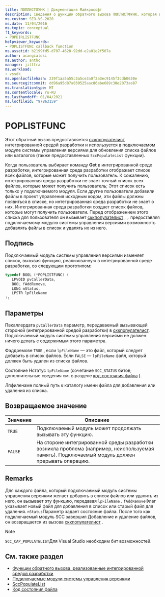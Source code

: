 ```yaml
---
title: ПОПЛИСТФУНК | Документация Майкрософт
description: Сведения о функции обратного вызова ПОПЛИСТФУНК, которая используется подключаемым модулем системы управления версиями для обновления списка файлов или каталогов.
ms.custom: SEO-VS-2020
ms.date: 11/04/2016
ms.topic: conceptual
f1_keywords:
- POPDIRLISTFUNC
helpviewer_keywords:
- POPLISTFUNC callback function
ms.assetid: b2199fd5-d707-4628-92dd-e2a01e2f507a
author: acangialosi
ms.author: anthc
manager: jillfra
ms.workload:
- vssdk
ms.openlocfilehash: 239f1aa5a55c3a5ce3a0f2a3ec9145f3cdb0630e
ms.sourcegitcommit: dd96a95d87a039525aac86abe689c30e2073ae87
ms.translationtype: MT
ms.contentlocale: ru-RU
ms.lasthandoff: 01/04/2021
ms.locfileid: "97863159"
---
```

# <a name="poplistfunc"></a>POPLISTFUNC
Этот обратный вызов предоставляется [сккпопулателист](../extensibility/sccpopulatelist-function.md) интегрированной средой разработки и используется в подключаемом модуле системы управления версиями для обновления списка файлов или каталогов (также предоставленных `SccPopulateList` функции).

 Когда пользователь выбирает команду **Get** в интегрированной среде разработки, интегрированная среда разработки отображает список всех файлов, которые может получить пользователь. К сожалению, интегрированная среда разработки не знает точный список всех файлов, которые может получить пользователь; Этот список есть только у подключаемого модуля. Если другие пользователи добавили файлы в проект управления исходным кодом, эти файлы должны появиться в списке, но интегрированная среда разработки не знает о них. Интегрированная среда разработки создает список файлов, которые могут получить пользователи. Перед отображением этого списка для пользователя он вызывает [сккпопулателист](../extensibility/sccpopulatelist-function.md) , `,` предоставляя подключаемому модулю системы управления версиями возможность добавлять файлы в список и удалять их из него.

## <a name="signature"></a>Подпись
 Подключаемый модуль системы управления версиями изменяет список, вызывая функцию, реализованную в интегрированной среде разработки, со следующим прототипом:

```cpp
typedef BOOL (*POPLISTFUNC) (
   LPVOID pvCallerData,
   BOOL fAddRemove,
   LONG nStatus,
   LPSTR lpFileName
);
```

## <a name="parameters"></a>Параметры
 Пвкаллердата `pvCallerData` параметр, передаваемый вызывающей стороной (интегрированной средой разработки) в [сккпопулателист](../extensibility/sccpopulatelist-function.md). Подключаемый модуль системы управления версиями не должен ничего делать с содержимым этого параметра.

 Фаддремове `TRUE` , если `lpFileName` — это файл, который следует добавить в список файлов. Если `FALSE` — `lpFileName` файл, который должен быть удален из списка файлов.

 Состояние Нстатус `lpFileName` (сочетание `SCC_STATUS` битов; дополнительные сведения см. в разделе [код состояния файла](../extensibility/file-status-code-enumerator.md) ).

 Лпфиленаме полный путь к каталогу имени файла для добавления или удаления из списка.

## <a name="return-value"></a>Возвращаемое значение

|Значение|Описание|
|-----------|-----------------|
|`TRUE`|Подключаемый модуль может продолжать вызывать эту функцию.|
|`FALSE`|На стороне интегрированной среды разработки возникла проблема (например, неиспользуемая память). Подключаемый модуль должен прерывать операцию.|

## <a name="remarks"></a>Remarks
 Для каждого файла, который подключаемый модуль системы управления версиями желает добавить в список файлов или удалить из него, он вызывает эту функцию, передавая `lpFileName` . `fAddRemove`Флаг указывает новый файл для добавления в список или старый файл для удаления. `nStatus`Параметр задает состояние файла. После того как подключаемый модуль SCC завершил Добавление и удаление файлов, он возвращается из вызова [сккпопулателист](../extensibility/sccpopulatelist-function.md) .

> [!NOTE]
> `SCC_CAP_POPULATELIST`Для Visual Studio необходим бит возможностей.

## <a name="see-also"></a>См. также раздел
- [Функции обратного вызова, реализованные интегрированной средой разработки](../extensibility/callback-functions-implemented-by-the-ide.md)
- [Подключаемые модули системы управления версиями](../extensibility/source-control-plug-ins.md)
- [SccPopulateList](../extensibility/sccpopulatelist-function.md)
- [Код состояния файла](../extensibility/file-status-code-enumerator.md)
